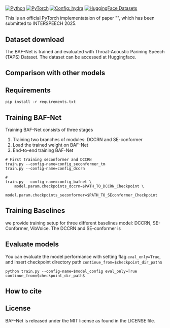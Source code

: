 # 

<a href="https://www.python.org/"><img alt="Python" src="https://img.shields.io/badge/Python-3.12-3776AB?style=for-the-badge&logo=python&logoColor=white"></a>
<a href="https://pytorch.org"><img alt="PyTorch" src="https://img.shields.io/badge/-Pytorch 2.2-ee4c2c?style=for-the-badge&logo=pytorch&logoColor=white"></a>
<a href="https://hydra.cc/"><img alt="Config: hydra" src="https://img.shields.io/badge/-🐉 hydra 1.3-89b8cd?style=for-the-badge&logo=hydra&logoColor=white"></a>
<a href="https://huggingface.co/datasets"><img alt="HuggingFace Datasets" src="https://img.shields.io/badge/datasets 2.19-yellow?style=for-the-badge&logo=huggingface&logoColor=white"></a>

This is an official PyTorch implementataion of paper "", which has been submitted to INTERSPEECH 2025. 

## Dataset download
The BAF-Net is trained and evaluated with Throat-Acoustic Parining Speech (TAPS) Dataset. The dataset can be accessed at Huggingface.

## Comparison with other models



## Requirements
`pip install -r requirements.txt`

## Training BAF-Net
Training BAF-Net consists of three stages
1. Training two branches of modules: DCCRN and SE-conformer
2. Load the trained weight on BAF-Net
3. End-to-end training BAF-Net

```
# First training seconformer and DCCRN
train.py --config-name=config_seconformer_tm
train.py --config-name=config_dccrn

# 
train.py --config-name=config_bafnet \
    model.param.checkpoints_dccrn=$PATH_TO_DCCRN_Checkpoint \
    model.param.checkpoints_seconformer=$PATH_TO_SEconformer_Checkpoint

```


## Training Baselines
we provide training setup for three different baselines model: DCCRN, SE-Conformer, VibVoice. The DCCRN and SE-conformer is 


## Evaluate models
You can evaluate the model performance with setting flag `eval_only=True`, and insert checkpoint directory path `continue_from=$checkpoint_dir_path$`

```
python train.py --config-name=$model_config eval_only=True continue_from=$checkpoint_dir_path$
```

## How to cite

## License

BAF-Net is released under the MIT license as found in the LICENSE file.